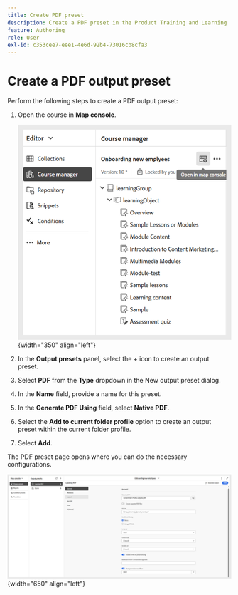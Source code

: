 ```yaml
---
title: Create PDF preset
description: Create a PDF preset in the Product Training and Learning
feature: Authoring
role: User
exl-id: c353cee7-eee1-4e6d-92b4-73016cb8cfa3
---
```

# Create a PDF output preset

Perform the following steps to create a PDF output preset: 

1. Open the course in **Map console**.

    ![](assets/open-in-map-console.png){width="350" align="left"}
    
1. In the **Output presets** panel, select the + icon to create an output preset.    
1. Select **PDF** from the **Type** dropdown in the New output preset dialog.
1. In the **Name** field, provide a name for this preset.
1. In the **Generate PDF Using** field, select **Native PDF**.
1. Select the **Add to current folder profile** option to create an output preset within the current folder profile.   
1. Select **Add**.
   
The PDF preset page opens where you can do the necessary configurations. 

   ![](assets/learning-pdf-preset.png){width="650" align="left"}
